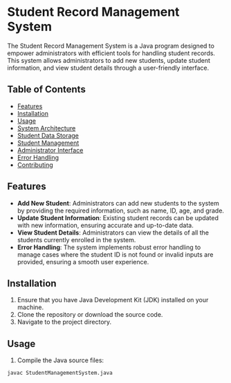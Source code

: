 # Student Record Management System

The Student Record Management System is a Java program designed to empower administrators with efficient tools for handling student records. This system allows administrators to add new students, update student information, and view student details through a user-friendly interface.

## Table of Contents

- [Features](#features)
- [Installation](#installation)
- [Usage](#usage)
- [System Architecture](#system-architecture)
- [Student Data Storage](#student-data-storage)
- [Student Management](#student-management)
- [Administrator Interface](#administrator-interface)
- [Error Handling](#error-handling)
- [Contributing](#contributing)

## Features

- **Add New Student**: Administrators can add new students to the system by providing the required information, such as name, ID, age, and grade.
- **Update Student Information**: Existing student records can be updated with new information, ensuring accurate and up-to-date data.
- **View Student Details**: Administrators can view the details of all the students currently enrolled in the system.
- **Error Handling**: The system implements robust error handling to manage cases where the student ID is not found or invalid inputs are provided, ensuring a smooth user experience.

## Installation

1. Ensure that you have Java Development Kit (JDK) installed on your machine.
2. Clone the repository or download the source code.
3. Navigate to the project directory.

## Usage

1. Compile the Java source files:

```bash
javac StudentManagementSystem.java